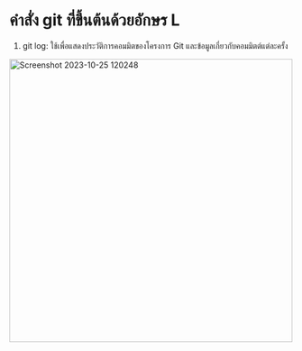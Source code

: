 # คำสั่ง git ที่ขึ้นต้นด้วยอักษร L

1. git log: ใช้เพื่อแสดงประวัติการคอมมิตของโครงการ Git และข้อมูลเกี่ยวกับคอมมิตต์แต่ละครั้ง

<img width="502" alt="Screenshot 2023-10-25 120248" src="https://github.com/anndyyzzz/Git_A-Z_Mission_65030276/assets/144866059/e411937d-1a1d-40e3-8e52-54e855262f3e">

